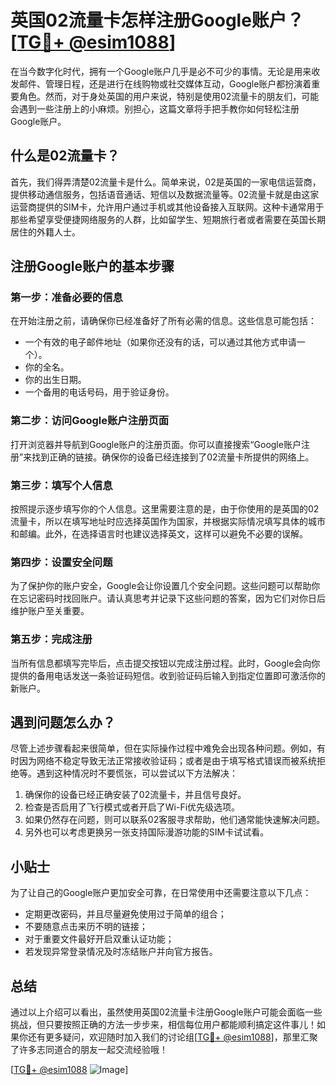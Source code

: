 # 英国02流量卡怎样注册Google账户？[[TG💪+ @esim1088](https://t.me/s/esim1088)]

在当今数字化时代，拥有一个Google账户几乎是必不可少的事情。无论是用来收发邮件、管理日程，还是进行在线购物或社交媒体互动，Google账户都扮演着重要角色。然而，对于身处英国的用户来说，特别是使用02流量卡的朋友们，可能会遇到一些注册上的小麻烦。别担心，这篇文章将手把手教你如何轻松注册Google账户。

## 什么是02流量卡？

首先，我们得弄清楚02流量卡是什么。简单来说，02是英国的一家电信运营商，提供移动通信服务，包括语音通话、短信以及数据流量等。02流量卡就是由这家运营商提供的SIM卡，允许用户通过手机或其他设备接入互联网。这种卡通常用于那些希望享受便捷网络服务的人群，比如留学生、短期旅行者或者需要在英国长期居住的外籍人士。

## 注册Google账户的基本步骤

### 第一步：准备必要的信息

在开始注册之前，请确保你已经准备好了所有必需的信息。这些信息可能包括：

- 一个有效的电子邮件地址（如果你还没有的话，可以通过其他方式申请一个）。
- 你的全名。
- 你的出生日期。
- 一个备用的电话号码，用于验证身份。

### 第二步：访问Google账户注册页面

打开浏览器并导航到Google账户的注册页面。你可以直接搜索“Google账户注册”来找到正确的链接。确保你的设备已经连接到了02流量卡所提供的网络上。

### 第三步：填写个人信息

按照提示逐步填写你的个人信息。这里需要注意的是，由于你使用的是英国的02流量卡，所以在填写地址时应选择英国作为国家，并根据实际情况填写具体的城市和邮编。此外，在选择语言时也建议选择英文，这样可以避免不必要的误解。

### 第四步：设置安全问题

为了保护你的账户安全，Google会让你设置几个安全问题。这些问题可以帮助你在忘记密码时找回账户。请认真思考并记录下这些问题的答案，因为它们对你日后维护账户至关重要。

### 第五步：完成注册

当所有信息都填写完毕后，点击提交按钮以完成注册过程。此时，Google会向你提供的备用电话发送一条验证码短信。收到验证码后输入到指定位置即可激活你的新账户。

## 遇到问题怎么办？

尽管上述步骤看起来很简单，但在实际操作过程中难免会出现各种问题。例如，有时因为网络不稳定导致无法正常接收验证码；或者是由于填写格式错误而被系统拒绝等。遇到这种情况时不要慌张，可以尝试以下方法解决：

1. 确保你的设备已经正确安装了02流量卡，并且信号良好。
2. 检查是否启用了飞行模式或者开启了Wi-Fi优先级选项。
3. 如果仍然存在问题，则可以联系02客服寻求帮助，他们通常能快速解决问题。
4. 另外也可以考虑更换另一张支持国际漫游功能的SIM卡试试看。

## 小贴士

为了让自己的Google账户更加安全可靠，在日常使用中还需要注意以下几点：
- 定期更改密码，并且尽量避免使用过于简单的组合；
- 不要随意点击来历不明的链接；
- 对于重要文件最好开启双重认证功能；
- 若发现异常登录情况及时冻结账户并向官方报告。

## 总结

通过以上介绍可以看出，虽然使用英国02流量卡注册Google账户可能会面临一些挑战，但只要按照正确的方法一步步来，相信每位用户都能顺利搞定这件事儿！如果你还有更多疑问，欢迎随时加入我们的讨论组[[TG💪+ @esim1088](https://t.me/s/esim1088)]，那里汇聚了许多志同道合的朋友一起交流经验哦！

[[TG💪+ @esim1088](https://t.me/s/esim1088) ![Image](https://i.postimg.cc/4NQfJmqS/Snipaste-2025-05-13-00-14-12.png)]